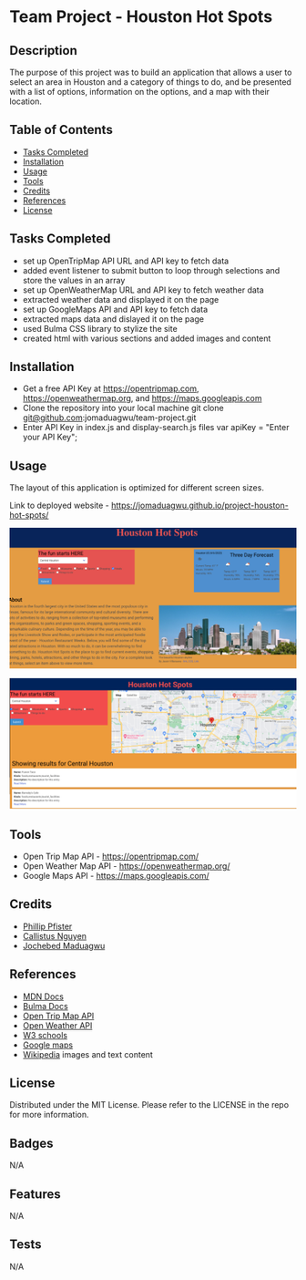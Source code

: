 # Team Project - Houston Hot Spots

## Description

The purpose of this project was to build an application that allows a user to select an area in Houston 
and a category of things to do, and be presented with a list of options, information on the options, and a map with their location.



## Table of Contents 

- [Tasks Completed](#TasksCompleted)
- [Installation](#installation)
- [Usage](#usage)
- [Tools](#tools)
- [Credits](#credits)
- [References](#references)
- [License](#license)


## Tasks Completed

* set up OpenTripMap API URL and API key to fetch data
* added event listener to submit button to loop through selections and store the   values in an array
* set up OpenWeatherMap URL and API key to fetch weather data
* extracted weather data and displayed it on the page 
* set up GoogleMaps API and API key to fetch data
* extracted maps data and dislayed it on the page
* used Bulma CSS library to stylize the site
* created html with various sections and added images and content




## Installation

* Get a free API Key at https://opentripmap.com, https://openweathermap.org, and https://maps.googleapis.com
* Clone the repository into your local machine
        git clone git@github.com:jomaduagwu/team-project.git
* Enter API Key in index.js and display-search.js files
        var apiKey = "Enter your API Key";



## Usage

The layout of this application is optimized for different screen sizes.

Link to deployed website - https://jomaduagwu.github.io/project-houston-hot-spots/

![Houston Hot Spots Home page](assets/images/houston-hot-spots-home.png)


![Houston Hot Spots Display page](assets/images/houston-hot-spots-display.png)




## Tools

- Open Trip Map API - https://opentripmap.com/
- Open Weather Map API - https://openweathermap.org/
- Google Maps API - https://maps.googleapis.com/


## Credits

* [Phillip Pfister](https://github.com/Phil-Pfister)
* [Callistus Nguyen](https://github.com/cnguyen1013)
* [Jochebed Maduagwu](https://github.com/jomaduagwu)


## References

* [MDN Docs](https://developer.mozilla.org/en-US/)
* [Bulma Docs](https://bulma.io/documentation/)
* [Open Trip Map API](https://opentripmap.io/docs)
* [Open Weather API](https://openweathermap.org/api)
* [W3 schools](https://www.w3schools.com/)
* [Google maps](https://developers.google.com/maps/documentation/javascript)
* [Wikipedia](www.wikipedia.org) images and text content


## License

Distributed under the MIT License. Please refer to the LICENSE in the repo for more information. 


## Badges

N/A


## Features

N/A


## Tests

N/A

